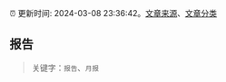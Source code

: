 :alarm_clock: 更新时间: 2024-03-08 23:36:42。[文章来源](/README.md)、[文章分类](/TAGS.md)

## 报告


> 关键字：`报告`、`月报`



